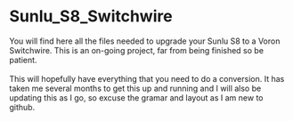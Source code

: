 # Sunlu_S8_Switchwire

You will find here all the files needed to upgrade your Sunlu S8 to a Voron Switchwire. This is an on-going project, far from being finished so be patient. <br />
<br />
This will hopefully have everything that you need to do a conversion. It has taken me several months to get this up and running and I will also be updating this as I go, so excuse the gramar and layout as I am new to github.<br />
<br />
